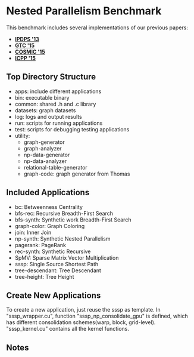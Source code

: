 Nested Parallelism Benchmark
============================
This benchmark includes several implementations of our previous papers:

* **[IPDPS '13](http://)**
* **[GTC '15](http://)**
* **[COSMIC '15](http://)**
* **[ICPP '15](http://icpp2015.tsinghua.edu.cn)**

Top Directory Structure
-------------------
* apps: include different applications
* bin: executable binary
* common: shared .h and .c library
* datasets: graph datasets
* log: logs and output results
* run: scripts for running applications
* test: scripts for debugging testing applications
* utility: 
  * graph-generator
  * graph-analyzer
  * np-data-generator
  * np-data-analyzer
  * relational-table-generator
  * graph-code: graph generator from Thomas

Included Applications
---------------------
* bc: Betweenness Centrality
* bfs-rec: Recursive Breadth-First Search
* bfs-synth: Synthetic work Breadth-First Search
* graph-color: Graph Coloring
* join: Inner Join
* np-synth: Synthetic Nested Parallelism
* pagerank: PageRank
* rec-synth: Synthetic Recursive
* SpMV: Sparse Matrix Vector Multiplication
* sssp: Single Source Shortest Path
* tree-descendant: Tree Descendant
* tree-height: Tree Height

Create New Applications
--------------------
To create a new application, just reuse the sssp as template. In "sssp_wrapper.cu", function "sssp_np_consolidate_gpu" is defined, which has different consolidation schemes(warp, block, grid-level). "sssp_kernel.cu" contains all the kernel functions.

Notes
-----